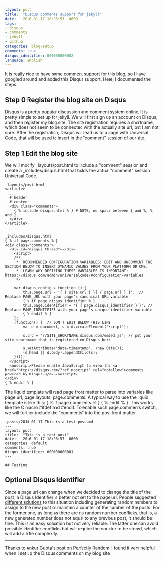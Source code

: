 ```yaml
---
layout: post
title:  "Disqus comments support for jekyll"
date:   2016-01-17 18:16:57 -0600
tags:
- disqus
- comments
- jekyll
- github
categories: blog-setup
comments: true
disqus_identifier: 000000000002
language: english
---
```


It is really nice to have some comment support for this blog, so I have googled around and added this Disqus support. Here, I documented the steps.

## Step 0 Register the blog site on Disqus

Disqus is a pretty popular discussion and comment system online. It is pretty simple to set up for jekyll. We will first sign up an account on Disqus, and then register my blog site. The site registration requires a shortname, which does not seem to be connected with the actually site url, but I am not sure. After the registration, Disqus will lead us to a page with Universal Code, that will be used to insert in the "comment" session of our site.

## Step 1 Edit the blog site

We will modify _layouts/post.html to include a "comment" session and create a _includes/disqus.html that holds the actual "comment" session Universal Code.


    _layouts/post.html
    <article>
      ...
      # header
      # content
      <div class="comments">
        { % include disqus.html % } # NOTE, no space between { and %, % and }
      </div>  
    </article>


    _includes/disqus.html
    { % if page.comments % }
    <div class="comments">
      <div id="disqus_thread"></div>
        <script>
        /**
         *  RECOMMENDED CONFIGURATION VARIABLES: EDIT AND UNCOMMENT THE SECTION BELOW TO INSERT DYNAMIC VALUES FROM YOUR PLATFORM OR CMS.
         *  LEARN WHY DEFINING THESE VARIABLES IS IMPORTANT: https://disqus.com/admin/universalcode/#configuration-variables
         */
    
        var disqus_config = function () {
            this.page.url = '{ { site.url } }{ { page.url } }';  // Replace PAGE_URL with your page's canonical URL variable
            { % if page.disqus_identifier % }
            this.page.identifier = '{ { page.disqus_identifier } }'; // Replace PAGE_IDENTIFIER with your page's unique identifier variable
            { % endif % }
        };
        (function() {  // DON'T EDIT BELOW THIS LINE
            var d = document, s = d.createElement('script');
        
            s.src = '//SITE_SHORTNAME.disqus.com/embed.js'; // put your site-shortname that is registered on Disqus here
        
            s.setAttribute('data-timestamp', +new Date());
            (d.head || d.body).appendChild(s);
        })();
      </script>
      <noscript>Please enable JavaScript to view the <a href="https://disqus.com/?ref_noscript" rel="nofollow">comments powered by Disqus.</a></noscript>
    </div>
    { % endif % }


The liquid template will read page front matter to parse into variables like page.url, page.layouts, page.comments. A typical way to use the liquid template is like this: { % if page.comments % } { % endif % }. This works like the C macro #ifdef and #endif. To enable such page.comments switch, we will further include the "comments" into the post front matter.


    _posts/2016-01-17-This-is-a-test-post.md
    ---
    layout: post
    title:  "This is a test post"
    date:   2016-01-17 18:16:57 -0600
    categories: default
    comments: true
    disqus_identifier: 000000000001
    ---

    ## Testing


## Optional Disqus Identifier
    
Since a page url can change when we decided to change the title of the post, a Disqus Identifier is better not set to the page url. People suggested [different solutions](http://icantrap.github.io/2014/07/09/automatically-generate-disqus-identifiers-with-jekyll/ "Automatically Generate Disqus Identifiers with Jekyll") to this situation including generating random numbers to assign to the new post or maintain a counter of the number of the posts. For the former one, as long as there are no random number conflicks, that is, a new generated number does not equal to any previous post, it should be fine. This is an easy soluation but not very reliable. The latter one can avoid possible identifier conflicks but will require the counter to be stored, which will add a little complexity.

---

Thanks to Ankur Gupta's [post](http://www.perfectlyrandom.org/2014/06/29/adding-disqus-to-your-jekyll-powered-github-pages/ "Adding Disqus to your Jekyll") on Perfectly Random. I found it very helpful when I set up the Disqus comments on my blog site.
